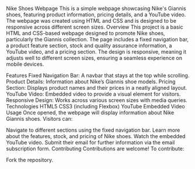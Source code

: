 Nike Shoes Webpage
This is a simple webpage showcasing Nike's Giannis shoes, featuring product information, pricing details, and a YouTube video. The webpage was created using HTML and CSS and is designed to be responsive across different screen sizes.
Overview
This project is a basic HTML and CSS-based webpage designed to promote Nike shoes, particularly the Giannis collection. The page includes a fixed navigation bar, a product feature section, stock and quality assurance information, a YouTube video, and a pricing section. The design is responsive, meaning it adjusts well to different screen sizes, ensuring a seamless experience on mobile devices.

Features
Fixed Navigation Bar: A navbar that stays at the top while scrolling.
Product Details: Information about Nike’s Giannis shoe models.
Pricing Section: Displays product names and their prices in a neatly aligned layout.
YouTube Video: Embedded video to provide a visual element for visitors.
Responsive Design: Works across various screen sizes with media queries.
Technologies
HTML5
CSS3 (including Flexbox)
YouTube Embedded Video
Usage
Once opened, the webpage will display information about Nike Giannis shoes. Visitors can:

Navigate to different sections using the fixed navigation bar.
Learn more about the features, stock, and pricing of Nike shoes.
Watch the embedded YouTube video.
Submit their email for further information via the email subscription form.
Contributing
Contributions are welcome! To contribute:

Fork the repository.
